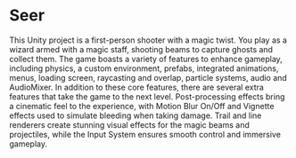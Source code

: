# Seer
 This Unity project is a first-person shooter with a magic twist. 
 You play as a wizard armed with a magic staff, shooting beams to capture ghosts and collect them. 
 The game boasts a variety of features to enhance gameplay, including physics, a custom environment, prefabs, 
 integrated animations, menus, loading screen, raycasting and overlap, particle systems, audio and AudioMixer.
In addition to these core features, there are several extra features that take the game to the next level. 
Post-processing effects bring a cinematic feel to the experience, with Motion Blur On/Off and Vignette effects 
used to simulate bleeding when taking damage. Trail and line renderers create stunning visual effects for 
the magic beams and projectiles, while the Input System ensures smooth control and immersive gameplay.

